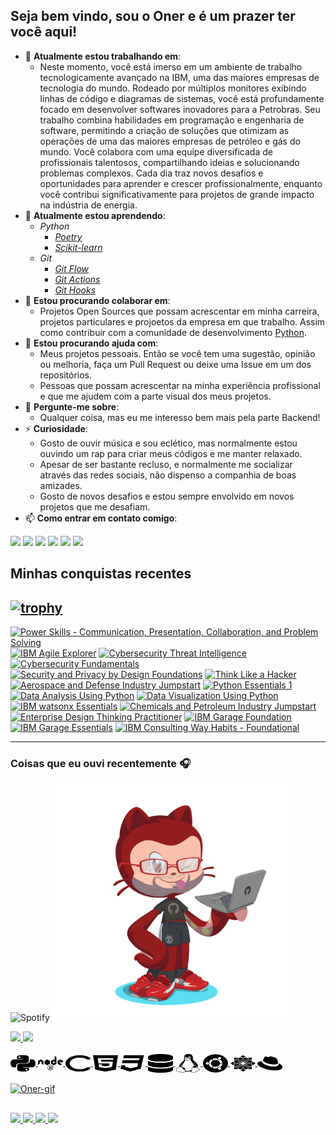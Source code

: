 
## Seja bem vindo, sou o Oner e é um prazer ter você aqui!

  - 🔭 **Atualmente estou trabalhando em**:
	  - Neste momento, você está imerso em um ambiente de trabalho tecnologicamente avançado na IBM, uma das maiores empresas de tecnologia do mundo. Rodeado por múltiplos monitores exibindo linhas de código e diagramas de sistemas, você está profundamente focado em desenvolver softwares inovadores para a Petrobras. Seu trabalho combina habilidades em programação e engenharia de software, permitindo a criação de soluções que otimizam as operações de uma das maiores empresas de petróleo e gás do mundo. Você colabora com uma equipe diversificada de profissionais talentosos, compartilhando ideias e solucionando problemas complexos. Cada dia traz novos desafios e oportunidades para aprender e crescer profissionalmente, enquanto você contribui significativamente para projetos de grande impacto na indústria de energia.
  - 🌱 **Atualmente estou aprendendo**:
	  - *Python*
		  - [*Poetry*](https://python-poetry.org/)
		  - [*Scikit-learn*](https://scikit-learn.org/0.21/documentation.html)
	  - *Git*
		  - [*Git Flow*](https://www.campingcoder.com/2018/04/how-to-use-git-flow/)
		  - [*Git Actions*](https://docs.github.com/pt/actions)
		  - [*Git Hooks*](https://git-scm.com/book/en/v2/Customizing-Git-Git-Hooks#_git_hooks)
  - 👯 **Estou procurando colaborar em**:
	  - Projetos Open Sources que possam acrescentar em minha carreira, projetos particulares e projoetos da empresa em que trabalho. Assim como contribuir com a comunidade de desenvolvimento [Python](https://www.python.org).
  - 🤔 **Estou procurando ajuda com**:
	  - Meus projetos pessoais. Então se você tem uma sugestão, opinião ou melhoria, faça um Pull Request ou deixe uma Issue em um dos repositórios.
	  - Pessoas que possam acrescentar na minha experiência profissional e que me ajudem com a parte visual dos meus projetos. 
  - 💬 **Pergunte-me sobre**:
	  - Qualquer coisa, mas eu me interesso bem mais pela parte Backend!
  - ⚡ **Curiosidade**:
	  - Gosto de ouvir música e sou eclético, mas normalmente estou ouvindo um rap para criar meus códigos e me manter relaxado.
	  - Apesar de ser bastante recluso, e normalmente me socializar através das redes sociais, não dispenso a companhia de boas amizades. 
	  - Gosto de novos desafios e estou sempre envolvido em novos projetos que me desafiam.
- 📫 **Como entrar em contato comigo**:</br>
<div>
  <a href="https://www.youtube.com/c/onerpy" target="_blank"><img src="https://img.shields.io/badge/YouTube-FF0000?style=for-the-badge&logo=youtube&logoColor=white" target="_blank"></a>
  <a href="https://www.instagram.com/oner.oficial/" target="_blank"><img src="https://img.shields.io/badge/-Instagram-%23E4405F?style=for-the-badge&logo=instagram&logoColor=white" target="_blank"></a>
 	<a href="https://www.twitch.tv/0nezer0" target="_blank"><img src="https://img.shields.io/badge/Twitch-9146FF?style=for-the-badge&logo=twitch&logoColor=white" target="_blank"></a>
 <a href="#" target="_blank"><img src="https://img.shields.io/badge/Discord-7289DA?style=for-the-badge&logo=discord&logoColor=white" target="_blank"></a> 
  <a href = "mailto:caimbebr@gmail.com"><img src="https://img.shields.io/badge/-Gmail-%23333?style=for-the-badge&logo=gmail&logoColor=white" target="_blank"></a>
  <a href="https://www.linkedin.com/in/onerzer00/" target="_blank"><img src="https://img.shields.io/badge/-LinkedIn-%230077B5?style=for-the-badge&logo=linkedin&logoColor=white" target="_blank"></a> 
</div>

## Minhas conquistas recentes
[![trophy](https://github-profile-trophy.vercel.app/?username=Eric-Coutinho&theme=onedark)](https://github.com/ryo-ma/github-profile-trophy)
---
<!--START_SECTION:badges-->
[![Power Skills - Communication, Presentation, Collaboration, and Problem Solving](https://images.credly.com/size/90x90/images/8c309b9b-79d0-467f-a966-765b28c2aa50/image.png)](http://www.credly.com/badges/5dcd1ee5-d7fc-4106-a55c-e17f42bb5cd2 "Power Skills - Communication, Presentation, Collaboration, and Problem Solving")
[![IBM Agile Explorer](https://images.credly.com/size/90x90/images/a972f054-be07-4845-85c7-95c8d11852f5/IBM-Agile-Explorer.png)](http://www.credly.com/badges/3e6ca60f-2145-4f2e-91c4-85e1daf569e1 "IBM Agile Explorer")
[![Cybersecurity Threat Intelligence](https://images.credly.com/size/90x90/images/45c20fa0-a403-4a56-9792-1aeecc84c9cf/image.png)](http://www.credly.com/badges/c68d16d0-d314-4060-b083-4ba52298339b "Cybersecurity Threat Intelligence")
[![Cybersecurity Fundamentals](https://images.credly.com/size/90x90/images/50b96632-6cbb-40b7-ac0e-b83f49ff7f94/image.png)](http://www.credly.com/badges/88a690b8-a067-487c-b4eb-0fa39ef7a78a "Cybersecurity Fundamentals")
[![Security and Privacy by Design Foundations](https://images.credly.com/size/90x90/images/c1ca6570-bdc6-40e9-8992-722050788418/Security-_-Privacy-by-Design-Foundational.png)](http://www.credly.com/badges/a904ea83-c133-49a2-8d5a-529b16765482 "Security and Privacy by Design Foundations")
[![Think Like a Hacker](https://images.credly.com/size/90x90/images/fb49de32-6a4c-4850-97cc-942b638ae4c3/Think-LIke-a-Hacker.png)](http://www.credly.com/badges/f6bec119-5fb7-4d3a-83c3-2a9b454f5890 "Think Like a Hacker")
[![Aerospace and Defense Industry Jumpstart](https://images.credly.com/size/90x90/images/b10f31df-9182-42ae-b50e-b979dfe022eb/Aerospace-And-Defense-Industry-Jumpstart.png)](http://www.credly.com/badges/e382e1e4-49a1-403e-9d8e-0ca94d237e68 "Aerospace and Defense Industry Jumpstart")
[![Python Essentials 1](https://images.credly.com/size/90x90/images/68c0b94d-f6ac-40b1-a0e0-921439eb092e/image.png)](http://www.credly.com/badges/77e404f3-8333-49d7-b666-18f2bccd7fbd "Python Essentials 1")
[![Data Analysis Using Python](https://images.credly.com/size/90x90/images/f5bb6420-710c-4508-bd1f-df3a9d3fafb0/blob)](http://www.credly.com/badges/d9e844d9-16ef-4bcd-9599-ca3f20088094 "Data Analysis Using Python")
[![Data Visualization Using Python](https://images.credly.com/size/90x90/images/90baa00c-2d2b-4544-8c11-77c99068728a/blob)](http://www.credly.com/badges/5846f0ea-1e83-47d4-91d9-50f30e3a32dc "Data Visualization Using Python")
[![IBM watsonx Essentials](https://images.credly.com/size/90x90/images/47a15e48-3fd7-4c36-8f7e-639a65945ad8/image.png)](http://www.credly.com/badges/a79976ec-9675-4526-8425-5e60055cdc62 "IBM watsonx Essentials")
[![Chemicals and Petroleum Industry Jumpstart](https://images.credly.com/size/90x90/images/27a383fd-87ab-4c63-8c5c-ff75f56585b2/Chemicals-Petroleum-Industry-Jumpstart.png)](http://www.credly.com/badges/29d04462-aa30-4bb2-9995-f43b0ab0d428 "Chemicals and Petroleum Industry Jumpstart")
[![Enterprise Design Thinking Practitioner](https://images.credly.com/size/90x90/images/bc08972c-3c7d-4b99-82a0-c94bcca36674/Badges_v8-07_Practitioner.png)](http://www.credly.com/badges/3d4fd223-19da-457d-9e36-392170c1d43e "Enterprise Design Thinking Practitioner")
[![IBM Garage Foundation](https://images.credly.com/size/90x90/images/9beccf39-df2f-4025-b971-3a7ec6dfdbfa/image.png)](http://www.credly.com/badges/29d0bc0b-096e-4ca5-9b18-a6da3a297b15 "IBM Garage Foundation")
[![IBM Garage Essentials](https://images.credly.com/size/90x90/images/fb718a87-6d0d-4a6d-8068-677f1bec78f2/IBM_Garage_Essentials.png)](http://www.credly.com/badges/8e83a7e2-c39e-4647-bd5e-eb8df166eebc "IBM Garage Essentials")
[![IBM Consulting Way Habits - Foundational](https://images.credly.com/size/90x90/images/2d07eb92-26fd-4b4c-b3a4-3283bf9dcf74/IBM-Consulting-Way-Habits---Foundational.png)](http://www.credly.com/badges/24562415-31b6-45cf-a1ee-9cd0f71f3c25 "IBM Consulting Way Habits - Foundational")
<!--END_SECTION:badges-->
---
### Coisas que eu ouvi recentemente 🎧
![Spotify](https://spotify-recently-played-readme.vercel.app/api?user=rf1n5s1vmnozg6yxkzfen0qh2&unique={width=300})<img align="rigth" height="380em" width="380em" src="https://github.com/onezer00/onezer00/blob/7937057f784013fe10473288283acbd852a894dd/octocat-1661963313210.png" />
<div>
  <a href="https://github.com/onezer00">
  <img height="180em" src="https://github-readme-stats-git-master-caimbebr.vercel.app/api?username=onezer00&show_icons=true&theme=dracula&include_all_commits=true&count_private=true"/>
  <img height="180em" src="https://github-readme-stats-git-master-caimbebr.vercel.app/api/top-langs/?username=onezer00&layout=compact&langs_count=7&theme=dracula"/>
</div>
  
<div style="display: inline_block"><br>
  <img align="center" alt="Oner-python" height="30" width="40" src="https://raw.githubusercontent.com/onezer00/onezer00/main/images/python-brands.svg">
  <img align="center" alt="Oner-nodejs" height="30" width="40" src="https://raw.githubusercontent.com/onezer00/onezer00/main/images/node-brands.svg">
  <img align="center" alt="Oner-C" height="30" width="40" src="https://raw.githubusercontent.com/onezer00/onezer00/main/images/c-solid.svg">
  <img align="center" alt="Oner-html5" height="30" width="40" src="https://raw.githubusercontent.com/onezer00/onezer00/main/images/html5-brands.svg">
  <img align="center" alt="Oner-css3" height="30" width="40" src="https://raw.githubusercontent.com/onezer00/onezer00/main/images/css3-brands.svg">
  <img align="center" alt="Oner-databases" height="30" width="40" src="https://github.com/onezer00/onezer00/blob/main/images/database-solid.svg">
  <img align="center" alt="Oner-Linux" height="30" width="40" src="https://raw.githubusercontent.com/onezer00/onezer00/main/images/linux-brands.svg">
  <img align="center" alt="Oner-ubuntu" height="30" width="40" src="https://raw.githubusercontent.com/onezer00/onezer00/main/images/ubuntu-brands.svg">
  <img align="center" alt="Oner-centos" height="30" width="40" src="https://raw.githubusercontent.com/onezer00/onezer00/main/images/centos-brands.svg">
  <img align="center" alt="Oner-redhat" height="30" width="40" src="https://github.com/onezer00/onezer00/blob/main/images/redhat-brands.svg"/>
  
</div>

<div style="display: inline"><br>
  <img alt="Oner-gif" height="180" width="420" src="https://developers.giphy.com/branch/master/static/api-c99e353f761d318322c853c03ebcf21b.gif">
</div>

  ##
 
<img src="https://img.shields.io/github/issues/onezer00/onezer00?style=plastic" />
<img src="https://img.shields.io/github/forks/onezer00/onezer00?style=plastic" />
<img src="https://img.shields.io/github/stars/onezer00/onezer00?style=plastic" />
<img src="https://img.shields.io/github/license/onezer00/onezer00?style=plastic" />

